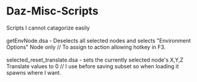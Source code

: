 # Daz-Misc-Scripts
Scripts I cannot catagorize easily<br>
<br>
getEnvNode.dsa - Deselects all selected nodes and selects "Environment Options" Node only // To assign to action allowing hotkey in F3.<br>
<br>
selected_reset_translate.dsa - sets the currently selected node's X,Y,Z Translate values to 0 // I use before saving subset so when loading it spawns where I want.<br>
<br>
